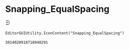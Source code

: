 # Snapping_EqualSpacing
![](/img/Snapping_EqualSpacing.png)

``` CSharp
EditorGUIUtility.IconContent("Snapping_EqualSpacing")
```
```
3014020918718948291
```

